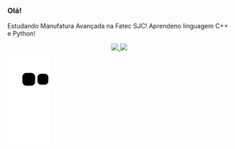 ### Olá! 
Estudando Manufatura Avançada na Fatec SJC!
Aprendeno linguagem C++ e Python!


<div align="center">
  <a href="https://github.com/CarolinaBueno11">
  <img height="180em" src="https://github-readme-stats.vercel.app/api?username=CarolinaBueno11&show_icons=true&theme=dark&include_all_commits=true&count_private=true"/>
  <img height="180em" src="https://github-readme-stats.vercel.app/api/top-langs/?username=CarolinaBueno11&layout=compact&langs_count=7&theme=dark"/>
</div>

![Snake animation](https://github.com/CarolinaBueno11/CarolinaBueno11/blob/output/github-contribution-grid-snake.svg)
